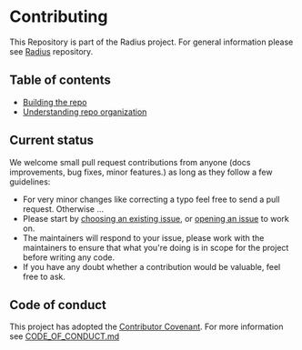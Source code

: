 # Contributing

This Repository is part of the Radius project. For general information please see [Radius](https://github.com/project-radius/radius) repository.

## Table of contents

- [Building the repo](./docs/contributing/contributing-code/contributing-code-building/)
- [Understanding repo organization](./docs/contributing/contributing-code/contributing-code-organization/)

## Current status

We welcome small pull request contributions from anyone (docs improvements, bug fixes, minor features.) as long as they follow a few guidelines:

- For very minor changes like correcting a typo feel free to send a pull request. Otherwise ... 
- Please start by [choosing an existing issue](https://github.com/project-radius/radius/issues), or [opening an issue](https://github.com/project-radius/radius/issues/new/choose) to work on.
- The maintainers will respond to your issue, please work with the maintainers to ensure that what you're doing is in scope for the project before writing any code.
- If you have any doubt whether a contribution would be valuable, feel free to ask.

## Code of conduct

This project has adopted the [Contributor Covenant](http://contributor-covenant.org/).
For more information see [CODE_OF_CONDUCT.md](CODE_OF_CONDUCT.md)

